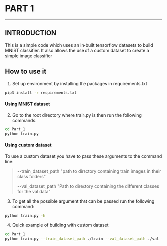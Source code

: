 # PART 1
_______________________________________________________________________

## INTRODUCTION 

This is a simple code which uses an in-built tensorflow datasets to build MNIST classifier. It also allows the use of a custom dataset to create a simple image classifier

## How to use it 

1. Set up environment by installing the packages in requirements.txt
```bash
pip3 install -r requirements.txt
```

#### Using MNIST dataset
2. Go to the root directory where train.py is then run the following commands.
```bash
cd Part_1
python train.py
```

#### Using custom dataset
To use a custom dataset you have to pass these arguments to the command line:
> --train_dataset_path "path to directory containing train images in their class folders"
> 
> --val_dataset_path "Path to directory containing the different classes for the val data"

3. To get all the possible argument that can be passed run the following command:
```bash
python train.py -h  
```

4. Quick example of building with custom dataset
```bash
cd Part_1
python train.py --train_dataset_path ./train --val_dataset_path ./val --target_size 128 --num_classes 3 --epoch 2  
```
